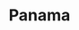 ---
title: "Panama"
introtext: "Panama is een land in Midden-Amerika met witte stranden, tropische jungles en prachtige natuurgebieden. Panama biedt voor ieder wat wils. Zo kun je tijdens een stedentrip in Panama City kennis maken met de vele contrasten van deze kosmopolitische hoofstad. Ook kun je prachtige surfdorpjes opzoeken, zoals bijvoorbeeld Playa Venao. Hier kunnen zowel beginnende als gevorderde surfers zich de hele dag vermaken op de golven. Wil je liever het avontuur opzoeken in de jungle? Dan is Boquete in het binnenland de perfecte plek. In Panama kun je ook heerlijk genieten van de rust, bijvoorbeeld met een verse kokosnoot op de San Blas eilanden. Met speciale zeiltours kijk je je ogen uit, genietend aan de witte zandstranden met helderblauw zeewater. Panama is een klein land dat je niet teleur zal stellen!"
introimage: "https://lh3.googleusercontent.com/h08ZJSWzURNb1p4wdaPARK7ySYq_ox60Av1ZiReVSaG4u7IY-6Kvl7LnKoASa6Z3On5X1t1rIizEdKJhZpeCTDRRevOVSWif6_DBbjGdEyKE5cHHzgxIR4TNqYvkv02NwWDyC4Z9FQ=w800"
surface: "75.500"
inhabitants: "4.100.000"
rate: "1,19"
valuta: "balboa"
need_to_know_text: ""
need_to_know_more_text: ""
fact_one_text: ""
fact_two_text: ""
bigmac_index: ""
images: "https://lh3.googleusercontent.com/BInTsFyhNYYoEevW5iUIA67mDERImPqxIY_8QfZEpzyZ2BgcSGjI1ll4oOiUXX63zvMSDzepKUuFkA-mzV6B-EItP8R2uHG0XnxUTWd5s5K7Dm7vcOTMEMNjZcqAPF-ai273CZCVOg=w800|https://lh3.googleusercontent.com/8cqjMS86jI30-ql4-ZXGGOEo7MXL0bkjdog5GS4jI3h7vdhEqE2PEhxJ8zfmW1Ui4fkJGgP4zlRkv_a5UGhlfdfOWIj9W6MngmYkcHn6ilw-U74gMIRSX6LsJYjHh6SIJ7PopukpXw=w800|https://lh3.googleusercontent.com/4BaOn6Ibl8Wer_goc6TQFuRHpg4oa7wQ28YACTgxnQNm_Xei2_7I0rwGmD4kn-1DXFxbBVKBuo_N7BXVKeoqvyevjjZiMuw9OmZbE2DyAoqFPQoGBka8lDx8VbAV-C5D4x-DJWdKLw=w800|https://lh3.googleusercontent.com/W96GS5xTdg21y9_hXsqj8GhG9WIoXxRp2uNXX7SvN5NvKHua-Dd4BFiQTADI0q7Xr8dk94XrFw5QLuhsFDN8rqeF73dajauRBVUUuKp0DWJaoXVUYUO0sKE3EjGK35uMqxf0ZDBrYw=w800"
flight_button_title: "Check vluchtprijzen Panama"
flight_button_url: "https://lt45.net/c/?si=11986&li=1528136&wi=335922&ws=&dl=transport%2Fflights%2Fnl%2Fpa%2F%3Flocale%3Dnl-NL%26currency%3DEUR%26market%3DNL"
inspiration_url: "https://partner.bol.com/click/click?p=2&t=url&s=1025999&f=TXL&url=https%3A%2F%2Fwww.bol.com%2Fnl%2Fp%2Flonely-planet-panama-dr-7%2F9200000057961673%2F&name=Lonely%20Planet%20Panama%20dr%207%2C%20Lonely%20Planet"
country_code: "pa"
hotels_url: "https://www.booking.com/country/pa.nl.html?aid=1837623"
continent: "Noord-Amerika"
---